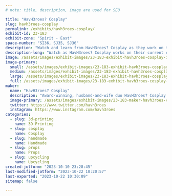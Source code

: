 ```yaml
---
# note: title, description, image are used for SEO

title: "HavH3roes? Cosplay"
slug: havh3roes-cosplay
permalink: /exhibits/havh3roes-cosplay/
exhibit-id: 23-183
exhibit-zone: "Spirit - East"
space-number: "SI36, SJ35, SJ36"
description: "Watch and learn from HavH3roes? Cosplay as they work on their current builds!"
description-long: "Watch as HavH3roes? Cosplay works on their current cosplays and learn about their making processes. We will also be showcasing some pieces from our award-winning Borderlands and Wonderlands cosplays."
image: /assets/images/exhibit-images/23-183-exhibit-havh3roes-cosplay-img-20231010-224259-large.jpg
image-primary: 
  small: /assets/images/exhibit-images/23-183-exhibit-havh3roes-cosplay-img-20231010-224259-small.jpg
  medium: /assets/images/exhibit-images/23-183-exhibit-havh3roes-cosplay-img-20231010-224259-medium.jpg
  large: /assets/images/exhibit-images/23-183-exhibit-havh3roes-cosplay-img-20231010-224259-large.jpg
  full: /assets/images/exhibit-images/23-183-exhibit-havh3roes-cosplay-img-20231010-224259-full.jpg
maker: 
  name: "HavH3roes? Cosplay"
  description: "Award-winning, husband-and-wife duo HavH3roes? Cosplay creates semi-to-fully handmade costumes and props. Although collectively cosplaying since 2013, we have been cosplaying and competing at conventions since 2019. We specialize in stylized/painted cosplays (from head to toe) and look to upcycle materials as much as possible. Our mediums span the realms of sewing, 3D modeling/printing, foamsmithing and everything in-between. We are constantly looking for new challenges and skills to push our boundaries and imaginations!"
  image-primary: /assets/images/exhibit-images/23-183-maker-havh3roes-cosplay-lr-02804-medium.jpg
  twitter: https://www.twitter.com/havh3roes
  instagram: https://www.instagram.com/havh3roes
categories: 
  - slug: 3d-printing
    name: 3D Printing
  - slug: cosplay
    name: Cosplay
  - slug: handmade
    name: Handmade
  - slug: props
    name: Props
  - slug: upcycling
    name: Upcycling
created-jotform: "2023-10-10 23:28:45"
last-modified-jotform: "2023-10-22 10:20:57"
last-exported: "2023-10-22 10:30:09"
sitemap: false

---
```

